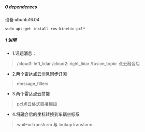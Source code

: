 ##### 0 dependences
设备:ubuntu16.04
```
sudo apt-get install ros-kinetic-pcl*
```
##### 1 说明
* 1.话题消息：
> /cloud1: left_lidar
> /cloud2: right_lidar
> /fusion_topic: 点云融合后

* 2.两个雷达点云消息同步订阅
> message_filters

* 3.两个雷达点云拼接
> pcl点云格式直接相加

* 4.将融合后的坐标转换到车辆坐标系
> waitForTransform 与 lookupTransform

